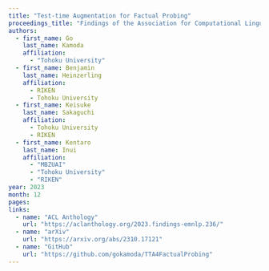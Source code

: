 ```yaml
---
title: "Test-time Augmentation for Factual Probing"
proceedings_title: "Findings of the Association for Computational Linguistics: EMNLP 2023"
authors:
  - first_name: Go
    last_name: Kamoda
    affiliation:
      - "Tohoku University"
  - first_name: Benjamin
    last_name: Heinzerling
    affiliation:
      - RIKEN
      - Tohoku University
  - first_name: Keisuke
    last_name: Sakaguchi
    affiliation:
      - Tohoku University
      - RIKEN
  - first_name: Kentaro
    last_name: Inui
    affiliation:
      - "MBZUAI"
      - "Tohoku University"
      - "RIKEN"
year: 2023
month: 12
pages: 
links:
  - name: "ACL Anthology"
    url: "https://aclanthology.org/2023.findings-emnlp.236/"
  - name: "arXiv"
    url: "https://arxiv.org/abs/2310.17121"
  - name: "GitHub"
    url: "https://github.com/gokamoda/TTA4FactualProbing"
---
```

